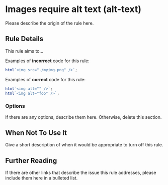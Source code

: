 # Images require alt text (alt-text)

Please describe the origin of the rule here.

## Rule Details

This rule aims to...

Examples of **incorrect** code for this rule:

```js
html`<img src="./myimg.png" />`;
```

Examples of **correct** code for this rule:

```js
html`<img alt="" />`;
html`<img alt="foo" />`;
```

### Options

If there are any options, describe them here. Otherwise, delete this section.

## When Not To Use It

Give a short description of when it would be appropriate to turn off this rule.

## Further Reading

If there are other links that describe the issue this rule addresses, please include them here in a bulleted list.
